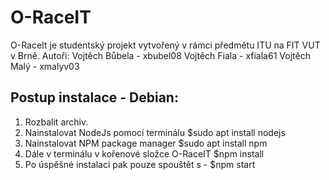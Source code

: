 # O-RaceIT
O-RaceIt je studentský projekt vytvořený v rámci předmětu ITU na FIT VUT v Brně.
Autoři: Vojtěch Bůbela - xbubel08
        Vojtěch Fiala - xfiala61
        Vojtěch Malý - xmalyv03

## Postup instalace - Debian:
1. Rozbalit archiv.
2. Nainstalovat NodeJs pomocí terminálu
    $sudo apt install nodejs
3. Nainstalovat NPM package manager
    $sudo apt install npm
4. Dále v terminálu v kořenové složce O-RaceIT
    $npm install
5. Po úspěšné instalaci pak pouze spouštět s - 
    $npm start

